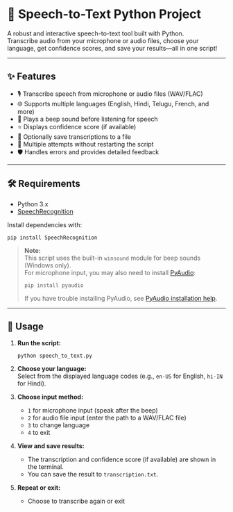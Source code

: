 # 🎤 Speech-to-Text Python Project

A robust and interactive speech-to-text tool built with Python.  
Transcribe audio from your microphone or audio files, choose your language, get confidence scores, and save your results—all in one script!

---

## ✨ Features

- 🎙️ Transcribe speech from microphone or audio files (WAV/FLAC)
- 🌐 Supports multiple languages (English, Hindi, Telugu, French, and more)
- 🔔 Plays a beep sound before listening for speech
- ⭐ Displays confidence score (if available)
- 💾 Optionally save transcriptions to a file
- 🔄 Multiple attempts without restarting the script
- 🛡️ Handles errors and provides detailed feedback

---

## 🛠 Requirements

- Python 3.x  
- [SpeechRecognition](https://pypi.org/project/SpeechRecognition/)

Install dependencies with:
```
pip install SpeechRecognition
```

> **Note:**  
> This script uses the built-in `winsound` module for beep sounds (Windows only).  
> For microphone input, you may also need to install [PyAudio](https://pypi.org/project/PyAudio/):
> ```
> pip install pyaudio
> ```
> If you have trouble installing PyAudio, see [PyAudio installation help](https://people.csail.mit.edu/hubert/pyaudio/#downloads).

---

## 🚀 Usage

1. **Run the script:**
   ```
   python speech_to_text.py
   ```

2. **Choose your language:**  
   Select from the displayed language codes (e.g., `en-US` for English, `hi-IN` for Hindi).

3. **Choose input method:**  
   - `1` for microphone input (speak after the beep)
   - `2` for audio file input (enter the path to a WAV/FLAC file)
   - `3` to change language
   - `4` to exit

4. **View and save results:**  
   - The transcription and confidence score (if available) are shown in the terminal.
   - You can save the result to `transcription.txt`.

5. **Repeat or exit:**  
   - Choose to transcribe again or exit
